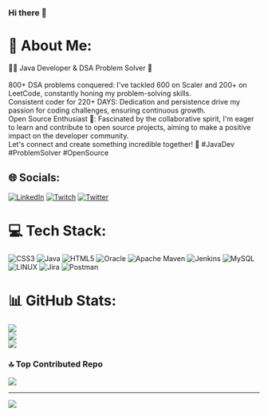 ### Hi there 👋
# 💫 About Me:
👩‍💻 Java Developer & DSA Problem Solver 🚀<br><br>800+ DSA problems conquered: I've tackled 600 on Scaler and 200+ on LeetCode, constantly honing my problem-solving skills.<br>Consistent coder for 220+ DAYS: Dedication and persistence drive my passion for coding challenges, ensuring continuous growth.<br>Open Source Enthusiast 🌟: Fascinated by the collaborative spirit, I'm eager to learn and contribute to open source projects, aiming to make a positive impact on the developer community.<br>Let's connect and create something incredible together! 🤝 #JavaDev #ProblemSolver #OpenSource


## 🌐 Socials:
[![LinkedIn](https://img.shields.io/badge/LinkedIn-%230077B5.svg?logo=linkedin&logoColor=white)](https://linkedin.com/in/https://www.linkedin.com/in/akash-singh-13b325192/) [![Twitch](https://img.shields.io/badge/Twitch-%239146FF.svg?logo=Twitch&logoColor=white)](https://twitch.tv/CipherSee) [![Twitter](https://img.shields.io/badge/Twitter-%231DA1F2.svg?logo=Twitter&logoColor=white)](https://twitter.com/https://twitter.com/CipherSee) 

# 💻 Tech Stack:
![CSS3](https://img.shields.io/badge/css3-%231572B6.svg?style=for-the-badge&logo=css3&logoColor=white) ![Java](https://img.shields.io/badge/java-%23ED8B00.svg?style=for-the-badge&logo=java&logoColor=white) ![HTML5](https://img.shields.io/badge/html5-%23E34F26.svg?style=for-the-badge&logo=html5&logoColor=white) ![Oracle](https://img.shields.io/badge/Oracle-F80000?style=for-the-badge&logo=oracle&logoColor=white) ![Apache Maven](https://img.shields.io/badge/Apache%20Maven-C71A36?style=for-the-badge&logo=Apache%20Maven&logoColor=white) ![Jenkins](https://img.shields.io/badge/jenkins-%232C5263.svg?style=for-the-badge&logo=jenkins&logoColor=white) ![MySQL](https://img.shields.io/badge/mysql-%2300f.svg?style=for-the-badge&logo=mysql&logoColor=white) ![LINUX](https://img.shields.io/badge/Linux-FCC624?style=for-the-badge&logo=linux&logoColor=black) ![Jira](https://img.shields.io/badge/jira-%230A0FFF.svg?style=for-the-badge&logo=jira&logoColor=white) ![Postman](https://img.shields.io/badge/Postman-FF6C37?style=for-the-badge&logo=postman&logoColor=white)
# 📊 GitHub Stats:
![](https://github-readme-stats.vercel.app/api?username=akashsin63&theme=dark&hide_border=false&include_all_commits=true&count_private=true)<br/>
![](https://github-readme-streak-stats.herokuapp.com/?user=akashsin63&theme=dark&hide_border=false)<br/>
![](https://github-readme-stats.vercel.app/api/top-langs/?username=akashsin63&theme=dark&hide_border=false&include_all_commits=true&count_private=true&layout=compact)

### 🔝 Top Contributed Repo
![](https://github-contributor-stats.vercel.app/api?username=akashsin63&limit=5&theme=radical&combine_all_yearly_contributions=true)

---
[![](https://visitcount.itsvg.in/api?id=akashsin63&icon=0&color=0)](https://visitcount.itsvg.in)

<!-- Proudly created with GPRM ( https://gprm.itsvg.in ) -->
